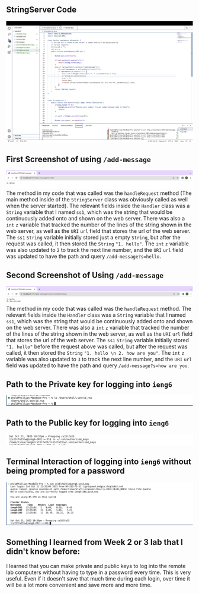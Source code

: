 ## StringServer Code
![Image](Labreport2code.jpg)

##  First Screenshot of using `/add-message`
![Image](Labreport2screenshotedit.jpg)
The method in my code that was called was the `handleRequest` method (The main method inside of the `StringServer` class was obviously called as well when the server started). The relevant fields inside the `Handler` class was a `String` variable that I named `ss1`, which was the string that would be continuously added onto and shown on the web server. There was also a `int` `z` variable that tracked the number of the lines of the string shown in the web server, as well as the `URI` `url` field that stores the url of the web server. The `ss1` `String` variable initially stored just a empty `String`, but after the request was called, it then stored the `String` `"1. hello"`. The `int` `z` variable was also updated to `2` to track the next line number, and the `URI` `url` field was updated to have the path and query `/add-message?s=hello`.

## Second Screenshot of Using `/add-message`
![Image](Labreport2screenshotedit2.jpg)
The method in my code that was called was the `handleRequest` method. The relevant fields inside the `Handler` class was a `String` variable that I named `ss1`, which was the string that would be continuously added onto and shown on the web server. There was also a `int` `z` variable that tracked the number of the lines of the string shown in the web server, as well as the `URI` `url` field that stores the url of the web server. The `ss1` `String` variable initially stored `"1. hello"` before the request above was called, but after the request was called, it then stored the `String` `"1. hello \n 2. how are you"`. The `int` `z` variable was also updated to `3` to track the next line number, and the `URI` `url` field was updated to have the path and query `/add-message?s=how are you`.

## Path to the Private key for logging into `ieng6`
![Image](Labreport2private.jpg)

## Path to the Public key for logging into `ieng6`
![Image](Labreport2public.jpg)

## Terminal Interaction of logging into `ieng6` without being prompted for a password
![Image](Labreport2login.jpg)

## Something I learned from Week 2 or 3 lab that I didn't know before:
I learned that you can make private and public keys to log into the remote lab computers without having to type in a password every time. This is very useful. Even if it doesn't save that much time during each login, over time it will be a lot more convenient and save more and more time. 

